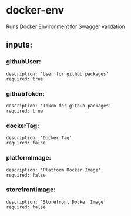 # docker-env
Runs Docker Environment for Swagger validation

## inputs:

### githubUser:

    description: 'User for github packages'
    required: true

### githubToken:

    description: 'Token for github packages'
    required: true

### dockerTag:

    description: 'Docker Tag'
    required: false

### platformImage:

    description: 'Platform Docker Image'
    required: false

### storefrontImage:

    description: 'Storefront Docker Image'
    required: false